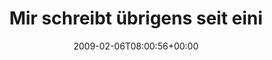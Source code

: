 ---
retweeted: false
source: <a href="http://twitter.com" rel="nofollow">Twitter Web Client</a>
entities:
  hashtags: []
  symbols: []
  user_mentions: []
  urls: []
display_text_range:
- '0'
- '121'
favorite_count: '0'
id_str: '1182547316'
truncated: false
retweet_count: '0'
id: '1182547316'
created_at: Fri Feb 06 08:00:56 +0000 2009
favorited: false
full_text: 'Mir schreibt übrigens seit einiger Zeit jeden Morgen jemand mit ICQ #439685606
  das Wort "Àíàëüíûé". Hab ich was gewonnen?'
lang: de
tags:
- pesos:twitter
date: '2009-02-06T08:00:56+00:00'
src: https://twitter.com/bascht/status/1182547316
original_url: https://twitter.com/bascht/status/1182547316
type: twitter_tweet
text: 'Mir schreibt übrigens seit einiger Zeit jeden Morgen jemand mit ICQ #439685606
  das Wort "Àíàëüíûé". Hab ich was gewonnen?'
title: Mir schreibt übrigens seit eini

---